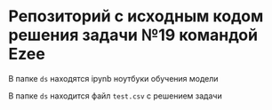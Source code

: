 # Репозиторий с исходным кодом решения задачи №19 командой Ezee

В папке `ds` находятся ipynb ноутбуки обучения модели

В папке `ds` находится файл `test.csv` с решением задачи
